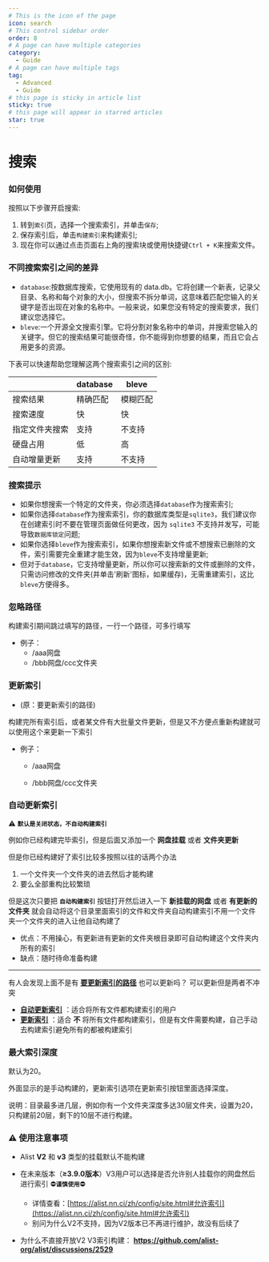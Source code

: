 ```yaml
---
# This is the icon of the page
icon: search
# This control sidebar order
order: 8
# A page can have multiple categories
category:
  - Guide
# A page can have multiple tags
tag:
  - Advanced
  - Guide
# this page is sticky in article list
sticky: true
# this page will appear in starred articles
star: true
---
```


# 搜索

### 如何使用

按照以下步骤开启搜索:

1. 转到`索引`页，选择一个搜索索引，并单击`保存`;
2. 保存索引后，单击`构建索引`来构建索引;
3. 现在你可以通过点击页面右上角的搜索块或使用快捷键`Ctrl + K`来搜索文件。

### 不同搜索索引之间的差异

- `database`:按数据库搜索，它使用现有的 data.db。它将创建一个新表，记录父目录、名称和每个对象的大小，但搜索不拆分单词，这意味着匹配您输入的关键字是否出现在对象的名称中。一般来说，如果您没有特定的搜索要求，我们建议您选择它。
- `bleve`:一个开源全文搜索引擎。它将分割对象名称中的单词，并搜索您输入的关键字。但它的搜索结果可能很奇怪，你不能得到你想要的结果，而且它会占用更多的资源。

下表可以快速帮助您理解这两个搜索索引之间的区别:

|                | database | bleve    |
| -------------- | -------- | -------- |
| 搜索结果       | 精确匹配 | 模糊匹配 |
| 搜索速度       | 快       | 快       |
| 指定文件夹搜索 | 支持     | 不支持   |
| 硬盘占用       | 低       | 高       |
| 自动增量更新   | 支持     | 不支持   |

### 搜索提示

- 如果你想搜索一个特定的文件夹，你必须选择`database`作为搜索索引;
- 如果你选择`database`作为搜索索引，你的数据库类型是`sqlite3`，我们建议你在创建索引时不要在管理页面做任何更改，因为 `sqlite3` 不支持并发写，可能导致`数据库锁定`问题;
- 如果你选择`bleve`作为搜索索引，如果你想搜索新文件或不想搜索已删除的文件，索引需要完全重建才能生效，因为`bleve`不支持增量更新;
- 但对于`database`，它支持增量更新，所以你可以搜索新的文件或删除的文件，只需访问修改的文件夹(并单击'刷新'图标，如果缓存)，无需重建索引，这比`bleve`方便得多。

### 忽略路径

构建索引期间跳过填写的路径，一行一个路径，可多行填写

- 例子：
  - /aaa网盘
  - /bbb网盘/ccc文件夹

### 更新索引

- (原：要更新索引的路径)

构建完所有索引后，或者某文件有大批量文件更新，但是又不方便点重新构建就可以使用这个来更新一下索引

- 例子：

  - /aaa网盘

  - /bbb网盘/ccc文件夹

### 自动更新索引

:warning: **`默认是关闭状态，不自动构建索引`**

例如你已经构建完毕索引，但是后面又添加一个 **网盘挂载** 或者 **文件夹更新**

但是你已经构建好了索引比较多按照以往的话两个办法

1. 一个文件夹一个文件夹的进去然后才能构建
2. 要么全部重构比较繁琐

但是这次只要把 **`自动构建索引`** 按钮打开然后进入一下 **新挂载的网盘** 或者 **有更新的文件夹** 就会自动将这个目录里面索引的文件和文件夹自动构建索引不用一个文件夹一个文件夹的进入让他自动构建了

- 优点：不用操心，有更新进有更新的文件夹根目录即可自动构建这个文件夹内所有的索引
- 缺点：随时待命准备构建

----

有人会发现上面不是有 [**要更新索引的路径**](#要更新索引的路径) 也可以更新吗？ 可以更新但是两者不冲突

- [**自动更新索引**](#自动更新索引) ：适合将所有文件都构建索引的用户
- [**更新索引**](#更新索引) ：适合 **不** 将所有文件都构建索引，但是有文件需要构建，自己手动去构建索引避免所有的都被构建索引

### 最大索引深度

默认为20。

外面显示的是手动构建的，更新索引选项在更新索引按钮里面选择深度。

说明：目录最多进几层，例如你有一个文件夹深度多达30层文件夹，设置为20，只构建前20层，剩下的10层不进行构建。

### :warning: 使用注意事项


- Alist **V2** 和 **v3** 类型的挂载默认不能构建
- 在未来版本（**≥3.9.0版本**）V3用户可以选择是否允许别人挂载你的网盘然后进行索引 :no_entry:**`谨慎使用`**:no_entry:
  - 详情查看：[https://alist.nn.ci/zh/config/site.html#允许索引](https://alist.nn.ci/zh/config/site.html#允许索引)
  - 别问为什么V2不支持，因为V2版本已不再进行维护，故没有后续了


- 为什么不直接开放V2 V3索引构建： **https://github.com/alist-org/alist/discussions/2529**
